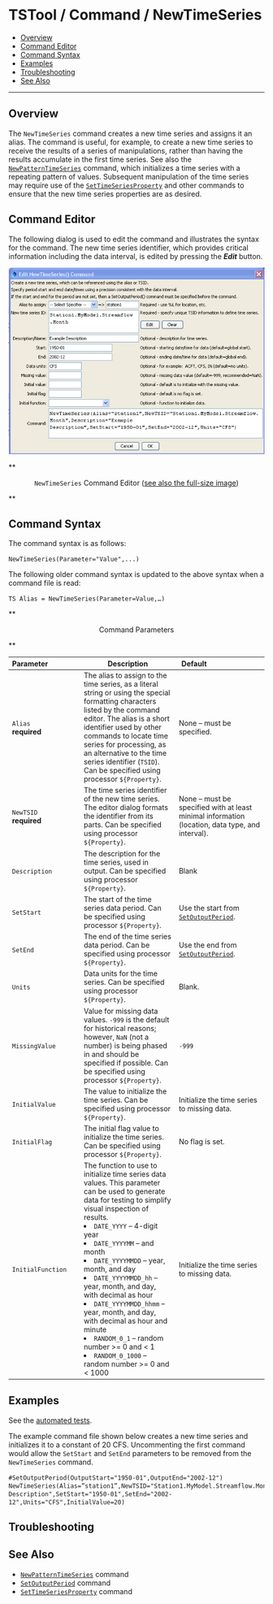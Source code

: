 # TSTool / Command / NewTimeSeries #

* [Overview](#overview)
* [Command Editor](#command-editor)
* [Command Syntax](#command-syntax)
* [Examples](#examples)
* [Troubleshooting](#troubleshooting)
* [See Also](#see-also)

-------------------------

## Overview ##

The `NewTimeSeries` command creates a new time series and assigns it an alias.
The command is useful, for example, to create a new time series to
receive the results of a series of manipulations,
rather than having the results accumulate in the first time series.
See also the
[`NewPatternTimeSeries`](../NewPatternTimeSeries/NewPatternTimeSeries.md) command,
which initializes a time series with a repeating pattern of values.
Subsequent manipulation of the time series may require use of the
[`SetTimeSeriesProperty`](../SetTimeSeriesProperty/SetTimeSeriesProperty.md) and
other commands to ensure that the new time series properties are as desired.  

## Command Editor ##

The following dialog is used to edit the command and illustrates the syntax for the command.
The new time series identifier, which provides critical information including the data interval,
is edited by pressing the ***Edit*** button.

![NewTimeSeries](NewTimeSeries.png)

**<p style="text-align: center;">
`NewTimeSeries` Command Editor (<a href="../NewTimeSeries.png">see also the full-size image</a>)
</p>**

## Command Syntax ##

The command syntax is as follows:

```text
NewTimeSeries(Parameter="Value",...)
```
The following older command syntax is updated to the above syntax when a command file is read:

```
TS Alias = NewTimeSeries(Parameter=Value,…)
```

**<p style="text-align: center;">
Command Parameters
</p>**

|**Parameter**&nbsp;&nbsp;&nbsp;&nbsp;&nbsp;&nbsp;&nbsp;&nbsp;&nbsp;&nbsp;&nbsp;&nbsp;&nbsp;&nbsp;&nbsp;|**Description**|**Default**&nbsp;&nbsp;&nbsp;&nbsp;&nbsp;&nbsp;&nbsp;&nbsp;&nbsp;&nbsp;&nbsp;&nbsp;&nbsp;&nbsp;&nbsp;&nbsp;&nbsp;&nbsp;&nbsp;&nbsp;&nbsp;&nbsp;&nbsp;&nbsp;&nbsp;&nbsp;&nbsp;|
|--------------|-----------------|-----------------|
|`Alias`<br>**required**|The alias to assign to the time series, as a literal string or using the special formatting characters listed by the command editor.  The alias is a short identifier used by other commands to locate time series for processing, as an alternative to the time series identifier (`TSID`).  Can be specified using processor `${Property}`.|None – must be specified.|
|`NewTSID`<br>**required**|The time series identifier of the new time series.  The editor dialog formats the identifier from its parts.  Can be specified using processor `${Property}`.|None – must be specified with at least minimal information (location, data type, and interval).|
|`Description`|The description for the time series, used in output.  Can be specified using processor `${Property}`.|Blank|
|`SetStart`|The start of the time series data period.  Can be specified using processor `${Property}`.|Use the start from [`SetOutputPeriod`](../SetOutputPeriod/SetOutputPeriod.md).|
|`SetEnd`|The end of the time series data period.  Can be specified using processor `${Property}`.|Use the end from [`SetOutputPeriod`](../SetOutputPeriod/SetOutputPeriod.md).|
|`Units`|Data units for the time series.  Can be specified using processor `${Property}`.|Blank.|
|`MissingValue`|Value for missing data values.  `-999` is the default for historical reasons; however, `NaN` (not a number) is being phased in and should be specified if possible.  Can be specified using processor `${Property}`.|`-999`|
|`InitialValue`|The value to initialize the time series.  Can be specified using processor `${Property}`.|Initialize the time series to missing data.|
|`InitialFlag`|The initial flag value to initialize the time series.  Can be specified using processor `${Property}`.|No flag is set.|
|`InitialFunction`|The function to use to initialize time series data values.  This parameter can be used to generate data for testing to simplify visual inspection of results.</ul><li>`DATE_YYYY` – 4-digit year</li><li>`DATE_YYYYMM` – and month</li><li>`DATE_YYYYMMDD` – year, month, and day</li><li>`DATE_YYYYMMDD_hh` – year, month, and day, with decimal as hour</li><li>`DATE_YYYYMMDD_hhmm` – year, month, and day, with decimal as hour and minute</li><li>`RANDOM_0_1` – random number >= 0 and < 1</li><li>`RANDOM_0_1000` – random number >= 0 and < 1000</li></ul>|Initialize the time series to missing data.|

## Examples ##

See the [automated tests](https://github.com/OpenCDSS/cdss-app-tstool-test/tree/master/test/regression/commands/general/NewTimeSeries).

The example command file shown below creates a new time series and
initializes it to a constant of 20 CFS.
Uncommenting the first command would allow the `SetStart` and `SetEnd`
parameters to be removed from the `NewTimeSeries` command.

```
#SetOutputPeriod(OutputStart="1950-01",OutputEnd="2002-12")
NewTimeSeries(Alias=”station1”,NewTSID="Station1.MyModel.Streamflow.Month",Description="Example Description",SetStart="1950-01",SetEnd="2002-12",Units="CFS",InitialValue=20)
```

## Troubleshooting ##

## See Also ##

* [`NewPatternTimeSeries`](../NewPatternTimeSeries/NewPatternTimeSeries.md) command
* [`SetOutputPeriod`](../SetOutputPeriod/SetOutputPeriod.md) command
* [`SetTimeSeriesProperty`](../SetTimeSeriesProperty/SetTimeSeriesProperty.md) command
